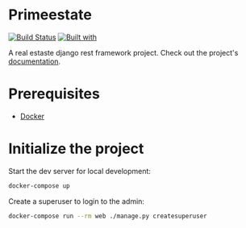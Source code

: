 # Primeestate

[![Build Status](https://travis-ci.org/TobiFon/Primeestate.svg?branch=master)](https://travis-ci.org/TobiFon/Primeestate)
[![Built with](https://img.shields.io/badge/Built_with-Cookiecutter_Django_Rest-F7B633.svg)](https://github.com/agconti/cookiecutter-django-rest)

A real estaste django rest framework project. Check out the project's [documentation](http://TobiFon.github.io/Primeestate/).

# Prerequisites

- [Docker](https://docs.docker.com/docker-for-mac/install/)

# Initialize the project

Start the dev server for local development:

```bash
docker-compose up
```

Create a superuser to login to the admin:

```bash
docker-compose run --rm web ./manage.py createsuperuser
```
